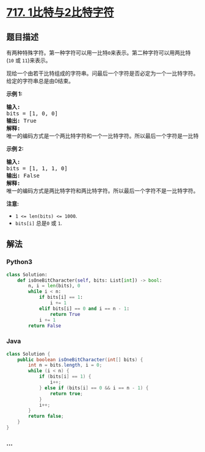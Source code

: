 # [717. 1比特与2比特字符](https://leetcode-cn.com/problems/1-bit-and-2-bit-characters)



## 题目描述

<!-- 这里写题目描述 -->

<p>有两种特殊字符。第一种字符可以用一比特<code>0</code>来表示。第二种字符可以用两比特(<code>10</code>&nbsp;或&nbsp;<code>11</code>)来表示。</p>

<p>现给一个由若干比特组成的字符串。问最后一个字符是否必定为一个一比特字符。给定的字符串总是由0结束。</p>

<p><strong>示例&nbsp;1:</strong></p>

<pre>
<strong>输入:</strong> 
bits = [1, 0, 0]
<strong>输出:</strong> True
<strong>解释:</strong> 
唯一的编码方式是一个两比特字符和一个一比特字符。所以最后一个字符是一比特字符。
</pre>

<p><strong>示例&nbsp;2:</strong></p>

<pre>
<strong>输入:</strong> 
bits = [1, 1, 1, 0]
<strong>输出:</strong> False
<strong>解释:</strong> 
唯一的编码方式是两比特字符和两比特字符。所以最后一个字符不是一比特字符。
</pre>

<p><strong>注意:</strong></p>

<ul>
	<li><code>1 &lt;= len(bits) &lt;= 1000</code>.</li>
	<li><code>bits[i]</code> 总是<code>0</code> 或&nbsp;<code>1</code>.</li>
</ul>


## 解法

<!-- 这里可写通用的实现逻辑 -->

<!-- tabs:start -->

### **Python3**

<!-- 这里可写当前语言的特殊实现逻辑 -->

```python
class Solution:
    def isOneBitCharacter(self, bits: List[int]) -> bool:
        n, i = len(bits), 0
        while i < n:
            if bits[i] == 1:
                i += 1
            elif bits[i] == 0 and i == n - 1:
                return True
            i += 1
        return False
```

### **Java**

<!-- 这里可写当前语言的特殊实现逻辑 -->

```java
class Solution {
    public boolean isOneBitCharacter(int[] bits) {
        int n = bits.length, i = 0;
        while (i < n) {
            if (bits[i] == 1) {
                i++;
            } else if (bits[i] == 0 && i == n - 1) {
                return true;
            }
            i++;
        }
        return false;
    }
}
```

### **...**

```

```

<!-- tabs:end -->
